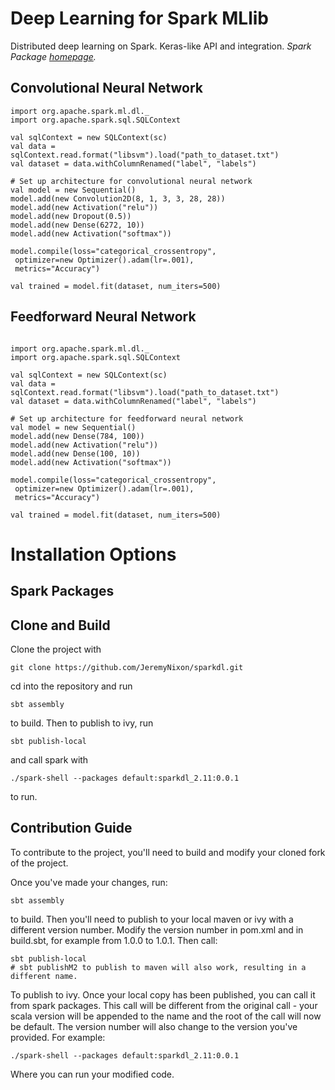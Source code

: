 # Deep Learning for Spark MLlib

Distributed deep learning on Spark. Keras-like API and integration. _Spark Package [homepage](https://spark-packages.org/package/JeremyNixon/sparkdl)._

## Convolutional Neural Network

```
import org.apache.spark.ml.dl._
import org.apache.spark.sql.SQLContext

val sqlContext = new SQLContext(sc)
val data = sqlContext.read.format("libsvm").load("path_to_dataset.txt")
val dataset = data.withColumnRenamed("label", "labels")

# Set up architecture for convolutional neural network 
val model = new Sequential()
model.add(new Convolution2D(8, 1, 3, 3, 28, 28))
model.add(new Activation("relu"))
model.add(new Dropout(0.5))
model.add(new Dense(6272, 10))
model.add(new Activation("softmax"))

model.compile(loss="categorical_crossentropy",
 optimizer=new Optimizer().adam(lr=.001),
 metrics="Accuracy")

val trained = model.fit(dataset, num_iters=500)
```

## Feedforward Neural Network
```

import org.apache.spark.ml.dl._
import org.apache.spark.sql.SQLContext

val sqlContext = new SQLContext(sc)
val data = sqlContext.read.format("libsvm").load("path_to_dataset.txt")
val dataset = data.withColumnRenamed("label", "labels")

# Set up architecture for feedforward neural network
val model = new Sequential()
model.add(new Dense(784, 100))
model.add(new Activation("relu"))
model.add(new Dense(100, 10))
model.add(new Activation("softmax"))

model.compile(loss="categorical_crossentropy",
 optimizer=new Optimizer().adam(lr=.001),
 metrics="Accuracy")

val trained = model.fit(dataset, num_iters=500)

```
# Installation Options
## Spark Packages
## Clone and Build
Clone the project with

```
git clone https://github.com/JeremyNixon/sparkdl.git
```
cd into the repository and run
```
sbt assembly
```
to build. Then to publish to ivy, run
```
sbt publish-local
```
and call spark with 
 ```
 ./spark-shell --packages default:sparkdl_2.11:0.0.1
 ```
 to run.

## Contribution Guide
 To contribute to the project, you'll need to build and modify your cloned fork of the project. 
 
 Once you've made your changes, run:
 ```
 sbt assembly
 ```
 to build. Then you'll need to publish to your local maven or ivy with a different version number. Modify the version number in pom.xml and in build.sbt, for example from 1.0.0 to 1.0.1. Then call:
 ```
 sbt publish-local
 # sbt publishM2 to publish to maven will also work, resulting in a different name.
 ```
 To publish to ivy. 
 Once your local copy has been published, you can call it from spark packages. This call will be different from the original call - your scala version will be appended to the name and the root of the call will now be default. The version number will also change to the version you've provided. For example:
 ```
 ./spark-shell --packages default:sparkdl_2.11:0.0.1
 ```
 Where you can run your modified code.





